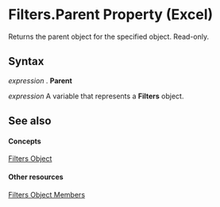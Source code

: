 
# Filters.Parent Property (Excel)

Returns the parent object for the specified object. Read-only.


## Syntax

 _expression_ . **Parent**

 _expression_ A variable that represents a **Filters** object.


## See also


#### Concepts


[Filters Object](a714ed69-7772-5ade-3acd-f3e3d98db62c.md)
#### Other resources


[Filters Object Members](af1d5012-b858-433f-9893-6e6b5bd19058.md)
